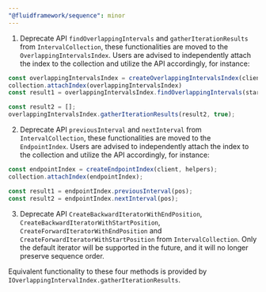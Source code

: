 ```yaml
---
"@fluidframework/sequence": minor
---
```


1. Deprecate API `findOverlappingIntervals` and `gatherIterationResults` from `IntervalCollection`, these functionalities are moved to the `OverlappingIntervalsIndex`. Users are advised to independently attach the index to the collection and utilize the API accordingly, for instance:

```typescript
const overlappingIntervalsIndex = createOverlappingIntervalsIndex(client, helpers);
collection.attachIndex(overlappingIntervalsIndex)
const result1 = overlappingIntervalsIndex.findOverlappingIntervals(start, end);

const result2 = [];
overlappingIntervalsIndex.gatherIterationResults(result2, true);
```

2. Deprecate API `previousInterval` and `nextInterval` from `IntervalCollection`, these functionalities are moved to the `EndpointIndex`. Users are advised to independently attach the index to the collection and utilize the API accordingly, for instance:

```typescript
const endpointIndex = createEndpointIndex(client, helpers);
collection.attachIndex(endpointIndex);

const result1 = endpointIndex.previousInterval(pos);
const result2 = endpointIndex.nextInterval(pos);
```

3. Deprecate API `CreateBackwardIteratorWithEndPosition`, `CreateBackwardIteratorWithStartPosition`, `CreateForwardIteratorWithEndPosition` and `CreateForwardIteratorWithStartPosition` from `IntervalCollection`. Only the default iterator will be supported in the future, and it will no longer preserve sequence order.

Equivalent functionality to these four methods is provided by `IOverlappingIntervalIndex.gatherIterationResults`.
